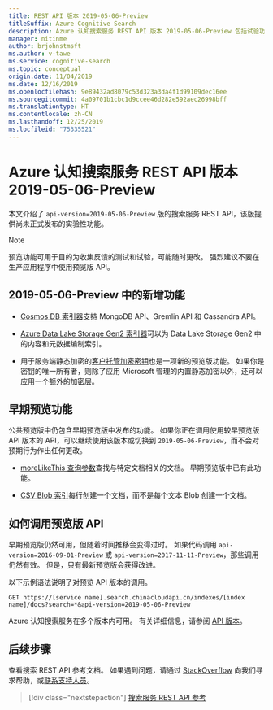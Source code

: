 ```yaml
---
title: REST API 版本 2019-05-06-Preview
titleSuffix: Azure Cognitive Search
description: Azure 认知搜索服务 REST API 版本 2019-05-06-Preview 包括试验功能，例如知识存储和客户托管的加密密钥。
manager: nitinme
author: brjohnstmsft
ms.author: v-tawe
ms.service: cognitive-search
ms.topic: conceptual
origin.date: 11/04/2019
ms.date: 12/16/2019
ms.openlocfilehash: 9e89432ad8079c53d323a3da4f1d99109dec16ee
ms.sourcegitcommit: 4a09701b1cbc1d9ccee46d282e592aec26998bff
ms.translationtype: HT
ms.contentlocale: zh-CN
ms.lasthandoff: 12/25/2019
ms.locfileid: "75335521"
---
```

# <a name="azure-cognitive-search-service-rest-api-version-2019-05-06-preview"></a>Azure 认知搜索服务 REST API 版本 2019-05-06-Preview

本文介绍了 `api-version=2019-05-06-Preview` 版的搜索服务 REST API，该版提供尚未正式发布的实验性功能。

> [!NOTE]
> 预览功能可用于目的为收集反馈的测试和试验，可能随时更改。 强烈建议不要在生产应用程序中使用预览版 API。


## <a name="new-in-2019-05-06-preview"></a>2019-05-06-Preview 中的新增功能

<!-- + [Incremental indexing](cognitive-search-incremental-indexing-conceptual.md) is a new mode for indexing that adds state and caching to a skillset, allowing you to reuse existing output when source data, indexer, and skillset definitions are unchanged. This feature applies only to enrichments defined a cognitive skillset. -->

<!-- + [Document Extraction (preview)](cognitive-search-skill-document-extraction.md) is a cognitive skill used during indexing that allows you to extract the contents of a file from within a skillset. Previously, document cracking only occurred prior to skillset execution. With the addition of this skill, you can also perform this operation within skillset execution. -->

<!-- + [Text Translation (preview)](cognitive-search-skill-text-translation.md) is a cognitive skill used during indexing that evaluates text and, for each record, returns the text translated to the specified target language. -->

+ [Cosmos DB 索引器](search-howto-index-cosmosdb.md)支持 MongoDB API、Gremlin API 和 Cassandra API。

+ [Azure Data Lake Storage Gen2 索引器](search-howto-index-azure-data-lake-storage.md)可以为 Data Lake Storage Gen2 中的内容和元数据编制索引。


+ 用于服务端静态加密的[客户托管加密密钥](search-security-manage-encryption-keys.md)也是一项新的预览版功能。 如果你是密钥的唯一所有者，则除了应用 Microsoft 管理的内置静态加密以外，还可以应用一个额外的加密层。

<!-- + [Knowledge store](knowledge-store-concept-intro.md) is a new destination of an AI-based enrichment pipeline. The physical data structure exists in Azure Blob storage and Azure Table storage, and it is created and populated when you run an indexer that has an attached cognitive skillset. The definition of a knowledge store itself is specified within a skillset definition. Within the knowledge store definition, you control the physical structures of your data through *projection* elements that determine how data is shaped, whether data is stored in Table storage or Blob storage, and whether there are multiple views. -->

## <a name="earlier-preview-features"></a>早期预览功能

公共预览版中仍包含早期预览版中发布的功能。 如果你正在调用使用较早预览版 API 版本的 API，可以继续使用该版本或切换到 `2019-05-06-Preview`，而不会对预期行为作出任何更改。

+ [moreLikeThis 查询参数](search-more-like-this.md)查找与特定文档相关的文档。 早期预览版中已有此功能。 

+ [CSV Blob 索引](search-howto-index-csv-blobs.md)每行创建一个文档，而不是每个文本 Blob 创建一个文档。

## <a name="how-to-call-a-preview-api"></a>如何调用预览版 API

早期预览版仍然可用，但随着时间推移会变得过时。 如果代码调用 `api-version=2016-09-01-Preview` 或 `api-version=2017-11-11-Preview`，那些调用仍然有效。 但是，只有最新预览版会获得改进。 

以下示例语法说明了对预览 API 版本的调用。

    GET https://[service name].search.chinacloudapi.cn/indexes/[index name]/docs?search=*&api-version=2019-05-06-Preview

Azure 认知搜索服务在多个版本内可用。 有关详细信息，请参阅 [API 版本](search-api-versions.md)。

## <a name="next-steps"></a>后续步骤

查看搜索 REST API 参考文档。 如果遇到问题，请通过 [StackOverflow](https://stackoverflow.com/) 向我们寻求帮助，或[联系支持人员](https://support.azure.cn/support/contact)。

> [!div class="nextstepaction"]
> [搜索服务 REST API 参考](https://docs.microsoft.com/rest/api/searchservice/)